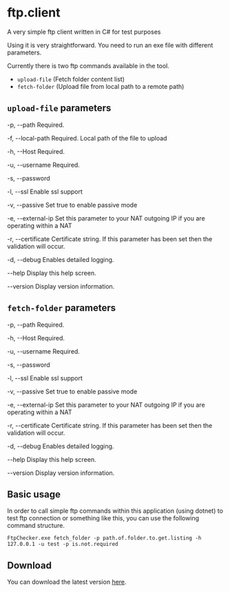 # ftp.client
A very simple ftp client written in C# for test purposes

Using it is very straightforward. You need to run an exe file with different parameters. 

Currently there is two ftp commands available in the tool.

- `upload-file` (Fetch folder content list)
- `fetch-folder` (Upload file from local path to a remote path)

## `upload-file` parameters

  -p, --path           Required.

  -f, --local-path     Required. Local path of the file to upload

  -h, --Host           Required.

  -u, --username       Required.

  -s, --password

  -l, --ssl            Enable ssl support

  -v, --passive        Set true to enable passive mode

  -e, --external-ip    Set this parameter to your NAT outgoing IP if you are operating within a NAT

  -r, --certificate    Certificate string. If this parameter has been set then the validation will occur.
  
  -d, --debug          Enables detailed logging.

  --help               Display this help screen.

  --version            Display version information.

## `fetch-folder` parameters
  
  -p, --path           Required.

  -h, --Host           Required.

  -u, --username       Required.

  -s, --password

  -l, --ssl            Enable ssl support

  -v, --passive        Set true to enable passive mode

  -e, --external-ip    Set this parameter to your NAT outgoing IP if you are operating within a NAT

  -r, --certificate    Certificate string. If this parameter has been set then the validation will occur.

  -d, --debug          Enables detailed logging.

  --help               Display this help screen.

  --version            Display version information.


## Basic usage

In order to call simple ftp commands within this application (using dotnet) to test ftp connection or something like this, you can use the following command structure. 

`FtpChecker.exe fetch_folder -p path.of.folder.to.get.listing -h 127.0.0.1 -u test -p is.not.required`

## Download

You can download the latest version [here](https://github.com/faridprogrammer/ftp.client/releases/tag/v1.0.3).





